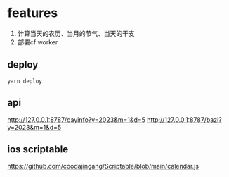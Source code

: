 # features
1. 计算当天的农历、当月的节气、当天的干支 
2. 部署cf worker 

## deploy  
`yarn deploy`


## api 
http://127.0.0.1:8787/dayinfo?y=2023&m=1&d=5 
http://127.0.0.1:8787/bazi?y=2023&m=1&d=5 

## ios scriptable 
https://github.com/coodajingang/Scriptable/blob/main/calendar.js


